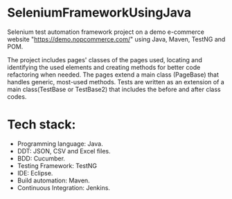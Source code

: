 # SeleniumFrameworkUsingJava

Selenium test automation framework project on a demo e-commerce website "https://demo.nopcommerce.com/" using Java, Maven, TestNG and POM.

The project includes pages' classes of the pages used, locating and identifying the used elements and creating methods for better code refactoring when needed. The pages extend a main class (PageBase) that handles generic, most-used methods.
Tests are written as an extension of a main class(TestBase or TestBase2) that includes the before and after class codes.

# Tech stack:
- Programming language: Java.
- DDT: JSON, CSV and Excel files.
- BDD: Cucumber.
- Testing Framework: TestNG
- IDE: Eclipse.
- Build automation: Maven.
- Continuous Integration: Jenkins.

